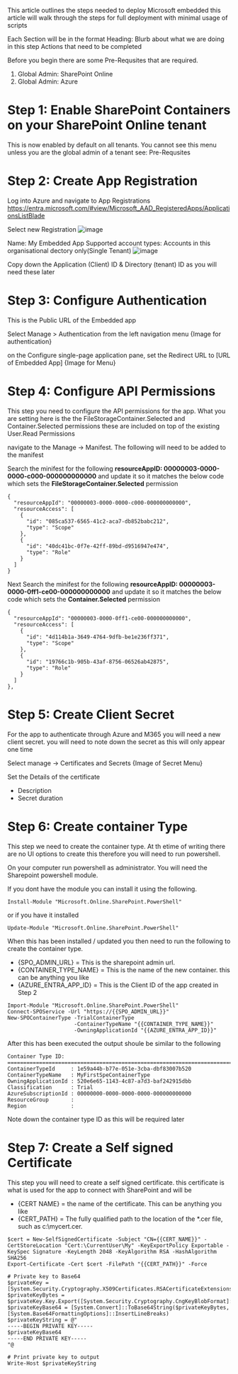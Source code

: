 This article outlines the steps needed to deploy Microsoft embedded this article will walk through the steps for full deployment with minimal usage of scripts

Each Section will be in the format
Heading:
Blurb about what we are doing in this step
Actions that need to be completed

Before you begin there are some Pre-Requsites that are required.

1. Global Admin: SharePoint Online
2. Global Admin: Azure


# Step 1: Enable SharePoint Containers on your SharePoint Online tenant

This is now enabled by default on all tenants. You cannot see this menu unless you are the global admin of a tenant see: Pre-Requsites

# Step 2: Create App Registration

Log into Azure and navigate to App Registrations https://entra.microsoft.com/#view/Microsoft_AAD_RegisteredApps/ApplicationsListBlade

Select new Registration
![image](https://github.com/intikhabalam/SPE/assets/171198457/81c767d8-0ca7-45a6-a1c1-2fab540c1834)

Name: My Embedded App
Supported account types: Accounts in this organisational dectory only(Single Tenant)
![image](https://github.com/intikhabalam/SPE/assets/171198457/29ee8b00-d5c9-4b1b-bb2d-86cfd319a2cd)

Copy down the Application (Client) ID & Directory (tenant) ID as you will need these later

# Step 3: Configure Authentication
This is the Public URL of the Embedded app

Select Manage > Authentication from the left navigation menu
{Image for authentication}

on the Configure single-page application pane, set the Redirect URL to [URL of Embedded App]
{Image for Menu}


# Step 4: Configure API Permissions

This step you need to configure the API permissions for the app. What you are setting here is the the FileStorageContainer.Selected and Container.Selected permissions these are included on top of the existing User.Read Permissions 

navigate to the Manage -> Manifest. The following will need to be added to the manifest

Search the minifest for the following **resourceAppID: 00000003-0000-0000-c000-000000000000** and update it so it matches the below code which sets the **FileStorageContainer.Selected** permission 
```
{
  "resourceAppId": "00000003-0000-0000-c000-000000000000",
  "resourceAccess": [
    {
      "id": "085ca537-6565-41c2-aca7-db852babc212",
      "type": "Scope"
    },
    {
      "id": "40dc41bc-0f7e-42ff-89bd-d9516947e474",
      "type": "Role"
    }
  ]
}
```

Next Search the minifest for the following **resourceAppID: 00000003-0000-0ff1-ce00-000000000000** and update it so it matches the below code which sets the **Container.Selected** permission 
```
{
  "resourceAppId": "00000003-0000-0ff1-ce00-000000000000",
  "resourceAccess": [
    {
      "id": "4d114b1a-3649-4764-9dfb-be1e236ff371",
      "type": "Scope"
    },
    {
      "id": "19766c1b-905b-43af-8756-06526ab42875",
      "type": "Role"
    }
  ]
},
```

# Step 5: Create Client Secret 
For the app to authenticate through Azure and M365 you will need a new client secret. you will need to note down the secret as this will only appear one time

Select manage -> Certificates and Secrets
{Image of Secret Menu}

Set the Details of the certificate
- Description
- Secret duration

# Step 6: Create container Type
This step we need to create the container type. At th etime of writing there are no UI options to create this therefore you will need to run powershell. 

On your computer run powershell as administrator. You will need the Sharepoint powershell module.

If you dont have the module you can install it using the following.
```
Install-Module "Microsoft.Online.SharePoint.PowerShell"
```
or if you have it installed 
```
Update-Module "Microsoft.Online.SharePoint.PowerShell"
```

When this has been installed / updated you then need to run the following to create the container type.

- {SPO_ADMIN_URL} = This is the sharepoint admin url.
- {CONTAINER_TYPE_NAME} = This is the name of the new container. this can be anything you like
- {AZURE_ENTRA_APP_ID} = This is the Client ID of the app created in Step 2

```
Import-Module "Microsoft.Online.SharePoint.PowerShell"
Connect-SPOService -Url "https://{{SPO_ADMIN_URL}}"
New-SPOContainerType -TrialContainerType
                     -ContainerTypeName "{{CONTAINER_TYPE_NAME}}"
                     -OwningApplicationId "{{AZURE_ENTRA_APP_ID}}"
```

After this has been executed the output shoule be similar to the following
```
Container Type ID:
===============================================================================
ContainerTypeId     : 1e59a44b-b77e-051e-3cba-dbf83007b520
ContainerTypeName   : MyFirstSpeContainerType
OwningApplicationId : 520e6e65-1143-4c87-a7d3-baf242915dbb
Classification      : Trial
AzureSubscriptionId : 00000000-0000-0000-0000-000000000000
ResourceGroup       :
Region              :
```
Note down the container type ID as this will be required later

# Step 7: Create a Self signed Certificate
This step you will need to create a self signed certificate. this certificate is what is used for the app to connect with SharePoint and will be 

- {CERT NAME} = the name of the certificate. This can be anything you like
- {CERT_PATH} = The fully qualified path to the location of the *.cer file, such as c:\mycert.cer.

```
$cert = New-SelfSignedCertificate -Subject "CN={{CERT_NAME}}" -CertStoreLocation "Cert:\CurrentUser\My" -KeyExportPolicy Exportable -KeySpec Signature -KeyLength 2048 -KeyAlgorithm RSA -HashAlgorithm SHA256
Export-Certificate -Cert $cert -FilePath "{{CERT_PATH}}" -Force

# Private key to Base64
$privateKey = [System.Security.Cryptography.X509Certificates.RSACertificateExtensions]::GetRSAPrivateKey($cert)
$privateKeyBytes = $privateKey.Key.Export([System.Security.Cryptography.CngKeyBlobFormat]::Pkcs8PrivateBlob)
$privateKeyBase64 = [System.Convert]::ToBase64String($privateKeyBytes, [System.Base64FormattingOptions]::InsertLineBreaks)
$privateKeyString = @"
-----BEGIN PRIVATE KEY-----
$privateKeyBase64
-----END PRIVATE KEY-----
"@

# Print private key to output
Write-Host $privateKeyString
```































